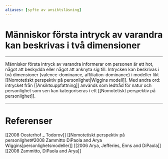 ```yaml
---
aliases: [syfte av ansiktsläsning]
--- 
```

# Människor första intryck av varandra kan beskrivas i två dimensioner
- - - 
Människor första intryck av varandra informerar om personen är ett hot, något att beskydda eller något att anknyta sig till. Intrycken kan beskrivas i två dimensioner (valence-dominance, affiliation-dominance) i modeller likt [[Nomotetiskt perspektiv på personlighet|Wiggins modell]]. Med andra ord: intrycket från [[Ansiktsuppfattning]] används som ledtråd för natur och personlighet som sen kan kategoriseras i ett [[Nomotetiskt perspektiv på personlighet]].

- - - 
# Referenser
[[2008 Oosterhof _ Todorov]]
[[Nomotetiskt perspektiv på personlighet#2008 Zammitto DiPaola and Arya Wiggins|personlighetsmodeller]]
[[2006 Arya, Jefferies, Enns and DiPaola]]
[[2008 Zammitto, DiPaola and Arya]]
